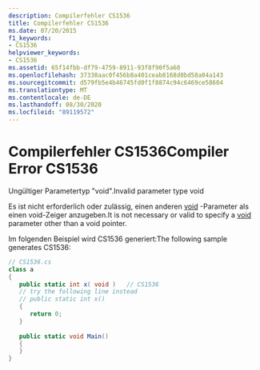 ```yaml
---
description: Compilerfehler CS1536
title: Compilerfehler CS1536
ms.date: 07/20/2015
f1_keywords:
- CS1536
helpviewer_keywords:
- CS1536
ms.assetid: 65f14fbb-df79-4759-8911-93f8f90f5a60
ms.openlocfilehash: 37338aac0f456b8a401ceab8168d0bd58a04a143
ms.sourcegitcommit: d579fb5e4b46745fd0f1f8874c94c6469ce58604
ms.translationtype: MT
ms.contentlocale: de-DE
ms.lasthandoff: 08/30/2020
ms.locfileid: "89119572"
---
```

# <a name="compiler-error-cs1536"></a><span data-ttu-id="14caa-103">Compilerfehler CS1536</span><span class="sxs-lookup"><span data-stu-id="14caa-103">Compiler Error CS1536</span></span>
<span data-ttu-id="14caa-104">Ungültiger Parametertyp "void".</span><span class="sxs-lookup"><span data-stu-id="14caa-104">Invalid parameter type void</span></span>  
  
 <span data-ttu-id="14caa-105">Es ist nicht erforderlich oder zulässig, einen anderen [void](../language-reference/builtin-types/void.md) -Parameter als einen void-Zeiger anzugeben.</span><span class="sxs-lookup"><span data-stu-id="14caa-105">It is not necessary or valid to specify a [void](../language-reference/builtin-types/void.md) parameter other than a void pointer.</span></span>  
  
 <span data-ttu-id="14caa-106">Im folgenden Beispiel wird CS1536 generiert:</span><span class="sxs-lookup"><span data-stu-id="14caa-106">The following sample generates CS1536:</span></span>  
  
```csharp  
// CS1536.cs  
class a  
{  
   public static int x( void )   // CS1536  
   // try the following line instead  
   // public static int x()  
   {  
      return 0;  
   }  
  
   public static void Main()  
   {  
   }  
}  
```
